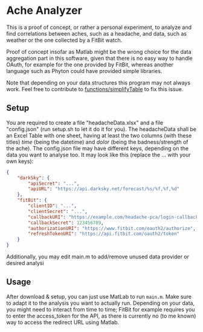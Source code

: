 # Ache Analyzer 

This is a proof of concept, or rather a personal experiment, 
to analyze and find correlations between aches, such as a headache, and
data, such as weather or the one collected by a FitBit watch.

Proof of concept insofar as Matlab might be the wrong choice for the data 
aggregation part in this software, given that there is no easy way to handle OAuth, 
for example for the one provided by FitBit, 
whereas another language such as Phyton could have provided simple libraries. 

Note that depending on your data structures this program may not always work. 
Feel free to contribute to [functions/simplifyTable](functions/simplifyTable) to fix this issue.

## Setup

You are required to create a file "headacheData.xlsx" and a file "config.json" 
(run setup.sh to let it do it for you).
The headacheData shall be an Excel Table with one sheet, having at least the 
two columns (with these titles) *time* (being the datetime) and *dolor* 
(being the badness/strength of the ache).
The config.json file may have different keys, depending on the data you want to analyse too.
It may look like this (replace the ... with your own keys):

```json
{
    "darkSky": {
        "apiSecret": "...",
        "apiURL": "https://api.darksky.net/forecast/%s/%f,%f,%d"
    },
    "fitBit": {
        "clientID": "...",
        "clientSecret": "...",
        "callbackURI": "https://example.com/headache-pca/login-callback",
        "callbackSecret": 123456789,
        "authorizationURI": "https://www.fitbit.com/oauth2/authorize",
        "refreshTokenURI": "https://api.fitbit.com/oauth2/token"
    }
}
```

Additionally, you may edit main.m to add/remove unused data provider or 
desired analysi

## Usage

After download & setup, you can just use MatLab to run `main.m`.
Make sure to adapt it to the analysis you want to actually run. 
Depending on your data, you might need to interact from time to time; 
FitBit for example requires you to enter the access_token for the API, 
as there is currently no (to me known) way to access the redirect URL using Matlab.